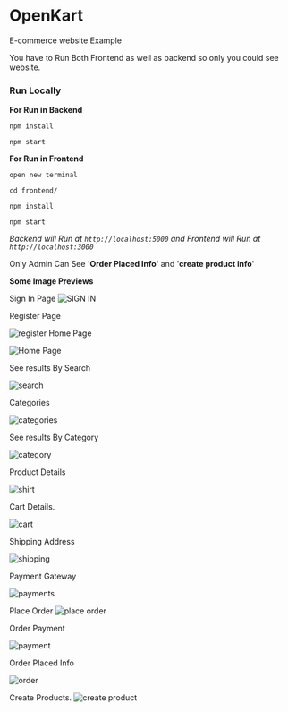 # OpenKart
E-commerce website Example

You have to Run Both Frontend as well as backend so only you could see website.
<h3>Run Locally</h3>

<strong>For Run in Backend</strong>

`npm install`

`npm start`

<strong>For Run in Frontend</strong>

`open new terminal`

`cd frontend/`

`npm install`

`npm start`

  *Backend will Run at `http://localhost:5000` and Frontend will Run at `http://localhost:3000`*  

Only Admin Can See '**Order Placed Info**' and '**create product info**' 

**Some Image Previews**


Sign In Page 
![SIGN IN](https://github.com/Akashsingh310/OpenKart/blob/master/Img%20Preview/screencapture-localhost-3000-signin-1591092158602.png)

Register Page

![register ](https://github.com/Akashsingh310/OpenKart/blob/master/Img%20Preview/screencapture-localhost-3000-register-1591092166441.png)
Home Page

![Home Page](https://github.com/Akashsingh310/OpenKart/blob/master/Img%20Preview/screencapture-localhost-3000-1591081858959.png)

See results By Search 

![search](https://github.com/Akashsingh310/OpenKart/blob/master/Img%20Preview/screencapture-localhost-3000-1591081904864.png)

Categories

![categories](https://github.com/Akashsingh310/OpenKart/blob/master/Img%20Preview/screencapture-localhost-3000-1591082302627%20(1).png)

See results By Category 

![category](https://github.com/Akashsingh310/OpenKart/blob/master/Img%20Preview/screencapture-localhost-3000-category-Shirts-1591081884944.png)

Product Details

![shirt](https://github.com/Akashsingh310/OpenKart/blob/master/Img%20Preview/screencapture-localhost-3000-product-5ed5f4d005e94d19fc662e98-1591082286728.png)





Cart Details.

![cart](https://github.com/Akashsingh310/OpenKart/blob/master/Img%20Preview/screencapture-localhost-3000-cart-5ed5fa2505e94d19fc662ea1-1591081929736.png)


Shipping Address

![shipping](https://github.com/Akashsingh310/OpenKart/blob/master/Img%20Preview/screencapture-localhost-3000-shipping-1591081946921.png)

Payment Gateway

![payments](https://github.com/Akashsingh310/OpenKart/blob/master/Img%20Preview/screencapture-localhost-3000-payment-1591081958848.png)

Place Order
![place order](https://github.com/Akashsingh310/OpenKart/blob/master/Img%20Preview/screencapture-localhost-3000-placeorder-1591092100769.png)


Order Payment

![payment](https://github.com/Akashsingh310/OpenKart/blob/master/Img%20Preview/screencapture-localhost-3000-order-5ed6238c80b3005760154bbe-1591092112954.png)

Order Placed Info

![order](https://github.com/Akashsingh310/OpenKart/blob/master/Img%20Preview/screencapture-localhost-3000-orders-1591082394098.png)

Create Products.
![create product](https://github.com/Akashsingh310/OpenKart/blob/master/Img%20Preview/screencapture-localhost-3000-products-1591082415030.png)
